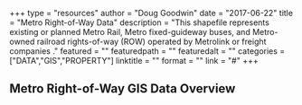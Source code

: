 +++
type = "resources"
author = "Doug Goodwin"
date = "2017-06-22"
title = "Metro Right-of-Way Data"
description = "This shapefile represents existing or planned Metro Rail, Metro fixed-guideway buses, and Metro-owned railroad rights-of-way (ROW) operated by Metrolink or freight companies            ."
featured = ""
featuredpath = ""
featuredalt = ""
categories = ["DATA","GIS","PROPERTY"]
linktitle = ""
format = ""
link = "#"
+++

## Metro Right-of-Way GIS Data Overview
